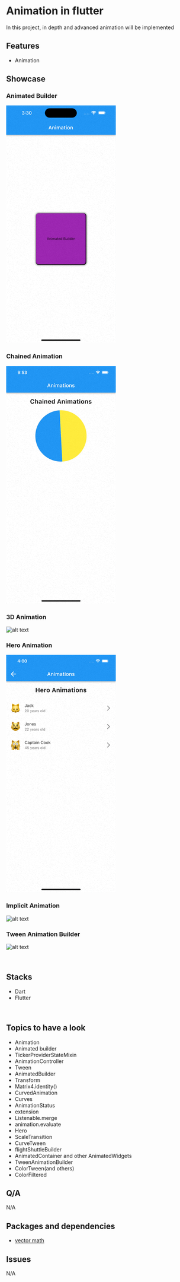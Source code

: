 # Animation in flutter

In this project, in depth and advanced animation will be implemented




## Features

- Animation


<!-- <br> -->

## Showcase
### Animated Builder



![alt text](https://github.com/alxayeed/flutter-animation-graphics/blob/main/ss/animation.gif)

### Chained Animation

![alt text](https://github.com/alxayeed/flutter-animation-graphics/blob/main/ss/animation2.gif)

### 3D Animation

![alt text](https://github.com/alxayeed/flutter-animation-graphics/blob/feature/3_3D_animation/ss/3d.gif)

### Hero Animation

![alt text](https://github.com/alxayeed/flutter-animation-graphics/blob/main/ss/hero.gif)

### Implicit Animation

![alt text](https://github.com/alxayeed/flutter-animation-graphics/blob/feature/5_implicit_animation/ss/animated_container.gif)

### Tween Animation Builder

![alt text](https://github.com/alxayeed/flutter-animation-graphics/blob/feature/6_tween_animation_builder/ss/tween_color.gif)




<br>

## Stacks

- Dart
- Flutter

<br>

## Topics to have a look
- Animation
- Animated builder
- TickerProviderStateMixin
- AnimationController
- Tween
- AnimatedBuilder
- Transform
- Matrix4.identity()
- CurvedAnimation
- Curves
- AnimationStatus
- extension
- Listenable.merge
- animation.evaluate
- Hero
- ScaleTransition
- CurveTween
- flightShuttleBuilder
- AnimatedContainer and other AnimatedWidgets
- TweenAnimationBuilder
- ColorTween(and others)
- ColorFiltered

  
## Q/A
N/A


## Packages and dependencies
- [vector math](https://pub.dev/packages/vector_math)

## Issues
N/A

